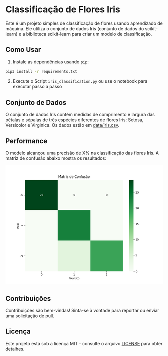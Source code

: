 # Classificação de Flores Iris

Este é um projeto simples de classificação de flores usando aprendizado de máquina. Ele utiliza o conjunto de dados Iris (conjunto de dados do scikit-learn) e a biblioteca scikit-learn para criar um modelo de classificação.

## Como Usar

1. Instale as dependências usando `pip`:

```bash
pip3 install -r requirements.txt
```

2. Execute o Script `iris_classification.py` ou use o notebook para executar passo a passo

## Conjunto de Dados

O conjunto de dados Iris contém medidas de comprimento e largura das pétalas e sépalas de três espécies diferentes de flores Iris: Setosa, Versicolor e Virginica. Os dados estão em [data/iris.csv](data).

## Performance

O modelo alcançou uma precisão de X% na classificação das flores Iris. A matriz de confusão abaixo mostra os resultados:

![Alt text](performance_graph.png)

## Contribuições

Contribuições são bem-vindas! Sinta-se à vontade para reportar ou enviar uma solicitação de pull.

## Licença

Este projeto está sob a licença MIT - consulte o arquivo [LICENSE](LICENSE) para obter detalhes.

